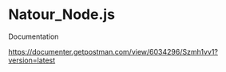 # Natour_Node.js

Documentation

https://documenter.getpostman.com/view/6034296/Szmh1vv1?version=latest
